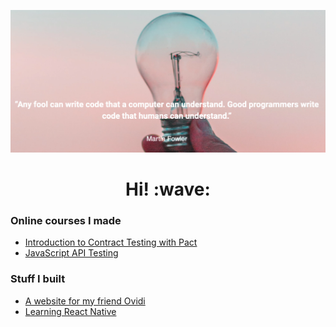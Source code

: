 [![Header for lewisprescott707](https://github.com/lewisPrescott707/lewisPrescott707/raw/main/images/header.png)](https://www.lewisprescott.co.uk)

<h1 align='center'> Hi! :wave:</h1>

### Online courses I made
- [Introduction to Contract Testing with Pact](https://www.udemy.com/course/introduction-to-contract-testing-with-pact/)
- [JavaScript API Testing](https://testautomationu.applitools.com/javascript-api-testing/)

### Stuff I built
- [A website for my friend Ovidi](https://www.delaterra.co.uk)
- [Learning React Native](https://play.google.com/store/apps/details?id=com.covidcarboncalculator)

